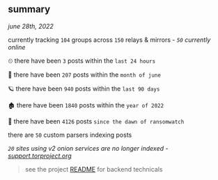 
## summary
_june 28th, 2022_

currently tracking `104` groups across `150` relays & mirrors - _`50` currently online_

⏲ there have been `3` posts within the `last 24 hours`

🦈 there have been `207` posts within the `month of june`

🪐 there have been `940` posts within the `last 90 days`

🏚 there have been `1840` posts within the `year of 2022`

🦕 there have been `4126` posts `since the dawn of ransomwatch`

there are `50` custom parsers indexing posts

_`20` sites using v2 onion services are no longer indexed - [support.torproject.org](https://support.torproject.org/onionservices/v2-deprecation/)_

> see the project [README](https://github.com/joshhighet/ransomwatch#ransomwatch--) for backend technicals
